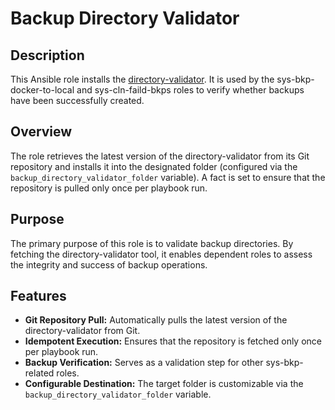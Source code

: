 # Backup Directory Validator

## Description

This Ansible role installs the [directory-validator](https://github.com/kevinveenbirkenbach/directory-validator.git). It is used by the sys-bkp-docker-to-local and sys-cln-faild-bkps roles to verify whether backups have been successfully created.

## Overview

The role retrieves the latest version of the directory-validator from its Git repository and installs it into the designated folder (configured via the `backup_directory_validator_folder` variable). A fact is set to ensure that the repository is pulled only once per playbook run.

## Purpose

The primary purpose of this role is to validate backup directories. By fetching the directory-validator tool, it enables dependent roles to assess the integrity and success of backup operations.

## Features

- **Git Repository Pull:** Automatically pulls the latest version of the directory-validator from Git.
- **Idempotent Execution:** Ensures that the repository is fetched only once per playbook run.
- **Backup Verification:** Serves as a validation step for other sys-bkp-related roles.
- **Configurable Destination:** The target folder is customizable via the `backup_directory_validator_folder` variable.
